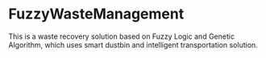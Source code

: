 # FuzzyWasteManagement

This is a waste recovery solution based on Fuzzy Logic and Genetic Algorithm, which uses smart dustbin and intelligent transportation solution.